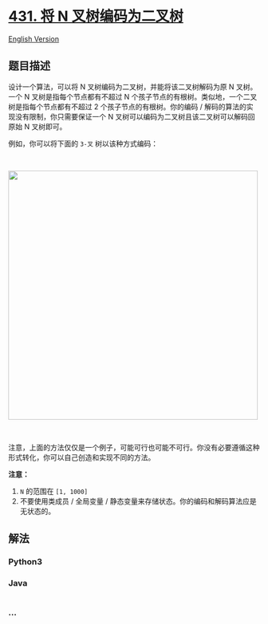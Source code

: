 # [431. 将 N 叉树编码为二叉树](https://leetcode.cn/problems/encode-n-ary-tree-to-binary-tree)

[English Version](/solution/0400-0499/0431.Encode%20N-ary%20Tree%20to%20Binary%20Tree/README_EN.md)

## 题目描述

<!-- 这里写题目描述 -->

<p>设计一个算法，可以将 N 叉树编码为二叉树，并能将该二叉树解码为原 N 叉树。一个 N 叉树是指每个节点都有不超过 N 个孩子节点的有根树。类似地，一个二叉树是指每个节点都有不超过 2 个孩子节点的有根树。你的编码 / 解码的算法的实现没有限制，你只需要保证一个 N 叉树可以编码为二叉树且该二叉树可以解码回原始 N 叉树即可。</p>

<p>例如，你可以将下面的 <code>3-叉</code> 树以该种方式编码：</p>

<p>&nbsp;</p>

<p><img src="https://fastly.jsdelivr.net/gh/doocs/leetcode@main/solution/0400-0499/0431.Encode%20N-ary%20Tree%20to%20Binary%20Tree/images/narytreebinarytreeexample.png" style="width: 500px;"></p>

<p>&nbsp;</p>

<p>注意，上面的方法仅仅是一个例子，可能可行也可能不可行。你没有必要遵循这种形式转化，你可以自己创造和实现不同的方法。</p>

<p><strong>注意：</strong></p>

<ol>
	<li><code>N</code>&nbsp;的范围在 <code>[1, 1000]</code></li>
	<li>不要使用类成员 / 全局变量 / 静态变量来存储状态。你的编码和解码算法应是无状态的。</li>
</ol>

## 解法

<!-- 这里可写通用的实现逻辑 -->

<!-- tabs:start -->

### **Python3**

<!-- 这里可写当前语言的特殊实现逻辑 -->



### **Java**

<!-- 这里可写当前语言的特殊实现逻辑 -->

```java

```

### **...**

```

```


